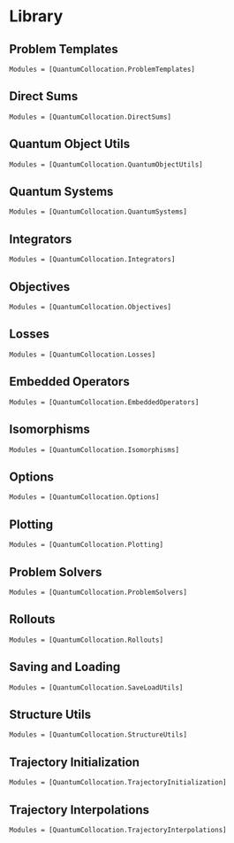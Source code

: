 #  Library

## Problem Templates
```@autodocs
Modules = [QuantumCollocation.ProblemTemplates]
```

## Direct Sums
```@autodocs
Modules = [QuantumCollocation.DirectSums]
```

## Quantum Object Utils
```@autodocs
Modules = [QuantumCollocation.QuantumObjectUtils]
```

## Quantum Systems 
```@autodocs
Modules = [QuantumCollocation.QuantumSystems]
```

## Integrators
```@autodocs
Modules = [QuantumCollocation.Integrators]
``` 

## Objectives
```@autodocs
Modules = [QuantumCollocation.Objectives]
```

## Losses
```@autodocs
Modules = [QuantumCollocation.Losses]
```

## Embedded Operators
```@autodocs
Modules = [QuantumCollocation.EmbeddedOperators]
```

## Isomorphisms
```@autodocs
Modules = [QuantumCollocation.Isomorphisms]
```

## Options
```@autodocs
Modules = [QuantumCollocation.Options]
```

## Plotting 
```@autodocs
Modules = [QuantumCollocation.Plotting]
```

## Problem Solvers
```@autodocs
Modules = [QuantumCollocation.ProblemSolvers]
```

## Rollouts
```@autodocs
Modules = [QuantumCollocation.Rollouts]
```

## Saving and Loading
```@autodocs
Modules = [QuantumCollocation.SaveLoadUtils]
```

## Structure Utils
```@autodocs
Modules = [QuantumCollocation.StructureUtils]
```

## Trajectory Initialization
```@autodocs
Modules = [QuantumCollocation.TrajectoryInitialization]
```

## Trajectory Interpolations
```@autodocs
Modules = [QuantumCollocation.TrajectoryInterpolations]
```